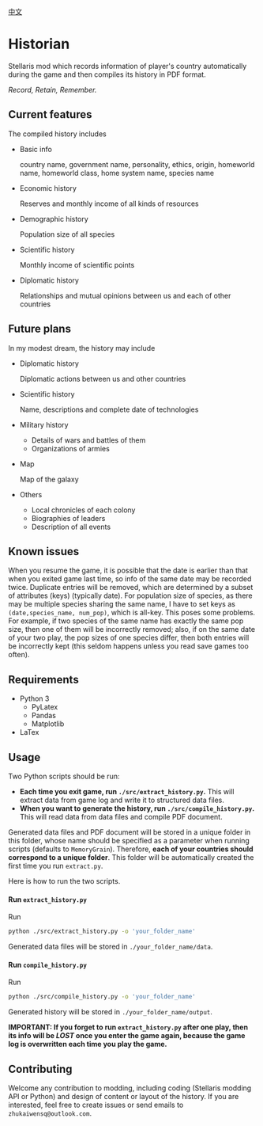 [中文](介绍.md)
# Historian
Stellaris mod which records information of player's country automatically during the game and then compiles its history in PDF format.

_Record, Retain, Remember._

## Current features
The compiled history includes
+ Basic info

   country name, government name, personality, ethics, origin, homeworld name, homeworld class, home system name, species name
+ Economic history

  Reserves and monthly income of all kinds of resources
+ Demographic history
  
  Population size of all species
+ Scientific history

  Monthly income of scientific points
+ Diplomatic history
  
  Relationships and mutual opinions between us and each of other countries

## Future plans
In my modest dream, the history may include
+ Diplomatic history
  
  Diplomatic actions between us and other countries
+ Scientific history
  
  Name, descriptions and complete date of technologies
+ Military history
  - Details of wars and battles of them
  - Organizations of armies
+ Map
  
  Map of the galaxy
+ Others
  - Local chronicles of each colony
  - Biographies of leaders
  - Description of all events

## Known issues
When you resume the game, it is possible that the date is earlier than that when you exited game last time, so info of the same date may be recorded twice. Duplicate entries will be removed, which are determined by a subset of attributes (keys) (typically date). For population size of species, as there may be multiple species sharing the same name, I have to set keys as `(date,species_name, num_pop)`, which is all-key. This poses some problems. For example, if two species of the same name has exactly the same pop size, then one of them will be incorrectly removed; also, if on the same date of your two play, the pop sizes of one species differ, then both entries will be incorrectly kept (this seldom happens unless you read save games too often).

## Requirements
+ Python 3
  - PyLatex
  - Pandas
  - Matplotlib
+ LaTex
  
## Usage
Two Python scripts should be run:
+ **Each time you exit game, run `./src/extract_history.py`.** This will extract data from game log and write it to structured data files.
+ **When you want to generate the history, run `./src/compile_history.py`.** This will read data from data files and compile PDF document.

Generated data files and PDF document will be stored in a unique folder in this folder, whose name should be specified as a parameter when running scripts (defaults to `MemoryGrain`). Therefore, **each of your countries should correspond to a unique folder**. This folder will be automatically created the first time you run `extract.py`.

Here is how to run the two scripts.
#### Run `extract_history.py`
Run
```sh
python ./src/extract_history.py -o 'your_folder_name'
```
Generated data files will be stored in `./your_folder_name/data`.
#### Run `compile_history.py`
Run
```sh
python ./src/compile_history.py -o 'your_folder_name'
```
Generated history will be stored in `./your_folder_name/output`.

**IMPORTANT: If you forget to run `extract_history.py` after one play, then its info will be _LOST_ once you enter the game again, because the game log is overwritten each time you play the game.**

## Contributing
Welcome any contribution to modding, including coding (Stellaris modding API or Python) and design of content or layout of the history. If you are interested, feel free to create issues or send emails to `zhukaiwensq@outlook.com`.
